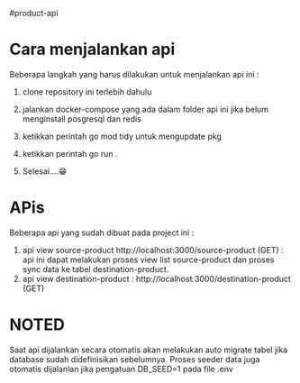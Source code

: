 #product-api

# Cara menjalankan api
Beberapa langkah yang harus dilakukan untuk menjalankan api ini :

1. clone repository ini terlebih dahulu

2. jalankan docker-compose yang ada dalam folder api ini jika belum menginstall posgresql dan redis

3. ketikkan perintah go mod tidy untuk mengupdate pkg

4. ketikkan perintah go run .

5. Selesai....😁

# APis
Beberapa api yang sudah dibuat pada project ini :

1. api view source-product http://localhost:3000/source-product (GET) : api ini dapat melakukan proses view list source-product dan proses sync data ke tabel destination-product.
2. api view destination-product : http://localhost:3000/destination-product (GET)


# NOTED

Saat api dijalankan secara otomatis akan melakukan auto migrate tabel jika database sudah didefinisikan sebelumnya. Proses seeder data juga otomatis dijalanlan jika pengatuan DB_SEED=1 pada file .env

